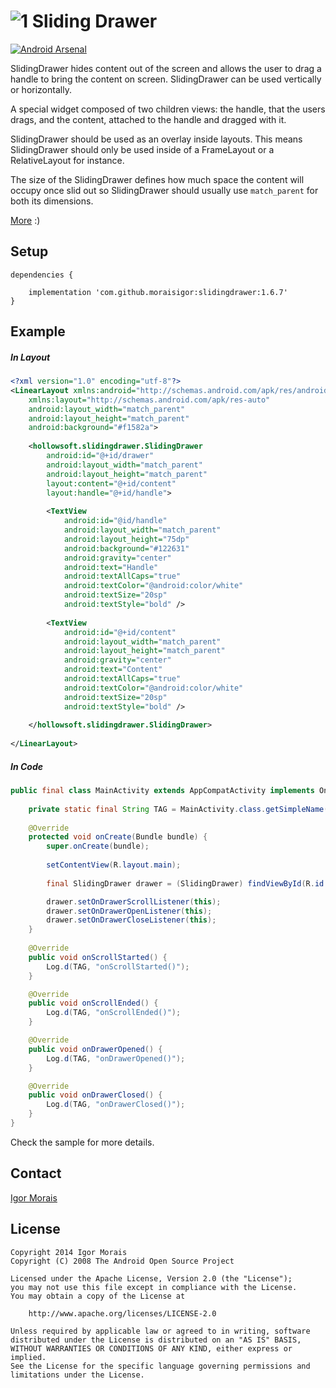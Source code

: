 # ![1] Sliding Drawer

[![Android Arsenal](https://img.shields.io/badge/Android%20Arsenal-SlidingDrawer-brightgreen.svg?style=flat)](https://android-arsenal.com/details/1/765)

SlidingDrawer hides content out of the screen and allows the user to drag a handle to bring the content on screen. SlidingDrawer can be used vertically or horizontally.

A special widget composed of two children views: the handle, that the users drags, and the content, attached to the handle and dragged with it.

SlidingDrawer should be used as an overlay inside layouts. This means SlidingDrawer should only be used inside of a FrameLayout or a RelativeLayout for instance.

The size of the SlidingDrawer defines how much space the content will occupy once slid out so SlidingDrawer should usually use `match_parent` for both its dimensions.

[More](http://developer.android.com/reference/android/widget/SlidingDrawer.html) :)


## Setup

```
dependencies {

    implementation 'com.github.moraisigor:slidingdrawer:1.6.7'
}
```


## Example

##### In Layout

```xml
<?xml version="1.0" encoding="utf-8"?>
<LinearLayout xmlns:android="http://schemas.android.com/apk/res/android"
    xmlns:layout="http://schemas.android.com/apk/res-auto"
    android:layout_width="match_parent"
    android:layout_height="match_parent"
    android:background="#f1582a">
    
    <hollowsoft.slidingdrawer.SlidingDrawer
        android:id="@+id/drawer"
        android:layout_width="match_parent"
        android:layout_height="match_parent"
        layout:content="@+id/content"
        layout:handle="@+id/handle">
        
        <TextView
            android:id="@id/handle"
            android:layout_width="match_parent"
            android:layout_height="75dp"
            android:background="#122631"
            android:gravity="center"
            android:text="Handle"
            android:textAllCaps="true"
            android:textColor="@android:color/white"
            android:textSize="20sp"
            android:textStyle="bold" />
            
        <TextView
            android:id="@+id/content"
            android:layout_width="match_parent"
            android:layout_height="match_parent"
            android:gravity="center"
            android:text="Content"
            android:textAllCaps="true"
            android:textColor="@android:color/white"
            android:textSize="20sp"
            android:textStyle="bold" />
            
    </hollowsoft.slidingdrawer.SlidingDrawer>
    
</LinearLayout>
```

##### In Code

```java
public final class MainActivity extends AppCompatActivity implements OnDrawerScrollListener, OnDrawerOpenListener, OnDrawerCloseListener {
                                                
    private static final String TAG = MainActivity.class.getSimpleName();
    
    @Override
    protected void onCreate(Bundle bundle) {
        super.onCreate(bundle);
        
        setContentView(R.layout.main);
        
        final SlidingDrawer drawer = (SlidingDrawer) findViewById(R.id.drawer);

        drawer.setOnDrawerScrollListener(this);
        drawer.setOnDrawerOpenListener(this);
        drawer.setOnDrawerCloseListener(this);
    }
    
    @Override
    public void onScrollStarted() {
        Log.d(TAG, "onScrollStarted()");
    }

    @Override
    public void onScrollEnded() {
        Log.d(TAG, "onScrollEnded()");
    }

    @Override
    public void onDrawerOpened() {
        Log.d(TAG, "onDrawerOpened()");
    }

    @Override
    public void onDrawerClosed() {
        Log.d(TAG, "onDrawerClosed()");
    }
}
```

Check the sample for more details.


## Contact

[Igor Morais](http://igormorais.com)


## License

```
Copyright 2014 Igor Morais
Copyright (C) 2008 The Android Open Source Project
    
Licensed under the Apache License, Version 2.0 (the "License");
you may not use this file except in compliance with the License.
You may obtain a copy of the License at

    http://www.apache.org/licenses/LICENSE-2.0
    
Unless required by applicable law or agreed to in writing, software
distributed under the License is distributed on an "AS IS" BASIS,
WITHOUT WARRANTIES OR CONDITIONS OF ANY KIND, either express or implied.
See the License for the specific language governing permissions and
limitations under the License.
```

[1]: https://raw.githubusercontent.com/MoraisIgor/SlidingDrawer/master/Asset/Icon.png
